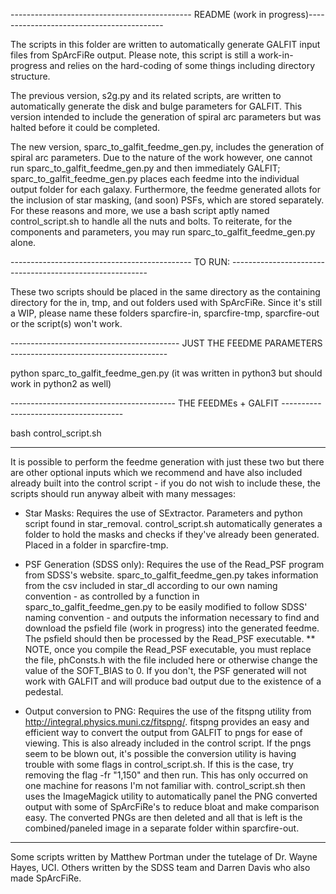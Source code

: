 --------------------------------------------- README (work in progress)------------------------------------------

The scripts in this folder are written to automatically generate GALFIT input files from SpArcFiRe output.
Please note, this script is still a work-in-progress and relies on the hard-coding of some things including
directory structure. 

The previous version, s2g.py and its related scripts, are written to automatically generate the disk and bulge
parameters for GALFIT. This version intended to include the generation of spiral arc parameters but was halted
before it could be completed.

The new version, sparc_to_galfit_feedme_gen.py, includes the generation of spiral arc parameters. Due to the nature
of the work however, one cannot run sparc_to_galfit_feedme_gen.py and then immediately GALFIT; sparc_to_galfit_feedme_gen.py
places each feedme into the individual output folder for each galaxy. Furthermore, the feedme generated allots for the inclusion
of star masking, (and soon) PSFs, which are stored separately. For these reasons and more, we use a bash script aptly named
control_script.sh to handle all the nuts and bolts. To reiterate, for the components and parameters, you may run
sparc_to_galfit_feedme_gen.py alone. 

--------------------------------------------- TO RUN: ---------------------------------------------------------

These two scripts should be placed in the same directory as the containing directory for the in, tmp, and out folders
used with SpArcFiRe. Since it's still a WIP, please name these folders sparcfire-in, sparcfire-tmp, sparcfire-out or
the script(s) won't work. 

------------------------------------------ JUST THE FEEDME PARAMETERS ---------------------------------------

python sparc_to_galfit_feedme_gen.py (it was written in python3 but should work in python2 as well)

----------------------------------------- THE FEEDMEs + GALFIT --------------------------------------

bash control_script.sh

------------------------------------------------------------------------------------------------------

It is possible to perform the feedme generation with just these two but there are other optional
inputs which we recommend and have also included already built into the control script - if you do not wish to include
these, the scripts should run anyway albeit with many messages:

* Star Masks: Requires the use of SExtractor. Parameters and python script found in star_removal. control_script.sh
automatically generates a folder to hold the masks and checks if they've already been generated. Placed in a folder in
sparcfire-tmp. 

* PSF Generation (SDSS only): Requires the use of the Read_PSF program from SDSS's website. sparc_to_galfit_feedme_gen.py
takes information from the csv included in star_dl according to our own naming convention - as controlled by a function in
sparc_to_galfit_feedme_gen.py to be easily modified to follow SDSS' naming convention - and
outputs the information necessary to find and download the psfield file (work in progress) into the generated feedme. The 
psfield should then be processed by the Read_PSF executable.
** NOTE, once you compile the Read_PSF executable, you must replace the file, phConsts.h with the file included here or 
otherwise change the value of the SOFT_BIAS to 0. If you don't, the PSF generated will not work with GALFIT and will 
produce bad output due to the existence of a pedestal. 

* Output conversion to PNG: Requires the use of the fitspng utility from http://integral.physics.muni.cz/fitspng/. 
fitspng provides an easy and efficient way to convert the output from GALFIT to pngs for ease of viewing. This is also
already included in the control script. If the pngs seem to be blown out, it's possible the conversion utility is having
trouble with some flags in control_script.sh. If this is the case, try removing the flag -fr "1,150" and then run. This has
only occurred on one machine for reasons I'm not familiar with. control_script.sh then uses the ImageMagick utility to 
automatically panel the PNG converted output with some of SpArcFiRe's to reduce bloat and make comparison easy. The converted
PNGs are then deleted and all that is left is the combined/paneled image in a separate folder within sparcfire-out.


------------------------------------------------------------------------------------
Some scripts written by Matthew Portman under the tutelage of Dr. Wayne Hayes, UCI.
Others written by the SDSS team and Darren Davis who also made SpArcFiRe. 
